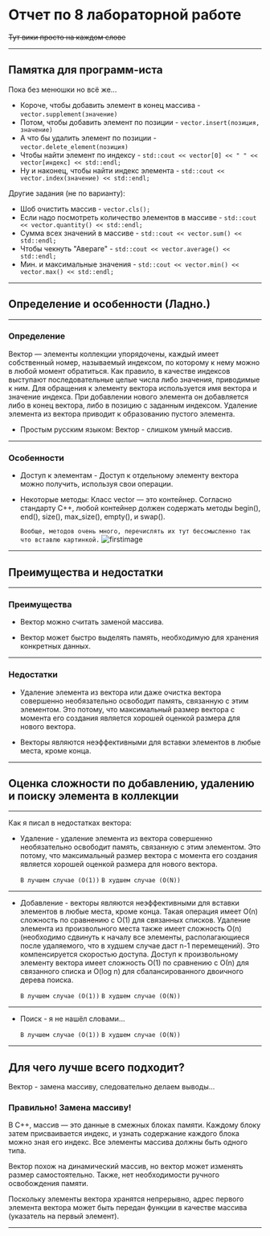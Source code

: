 # Отчет по 8 лабораторной работе
~~Тут вики просто на каждом слове~~ 
***

## Памятка для программ-иста
Пока без менюшки но всё же... 

- Короче, чтобы добавить элемент в конец массива - `vector.supplement(значение)`
- Потом, чтобы добавить элемент по позиции - `vector.insert(позиция, значение)`
- А что бы удалить элемент по позиции - `vector.delete_element(позиция)`
- Чтобы найти элемент по индексу - `std::cout << vector[0] << " " << vector[индекс] << std::endl;`
- Ну и наконец, чтобы найти индекс элемента - `std::cout << vector.index(значение) << std::endl;`

Другие задания (не по варианту):
- Шоб очистить массив - `vector.cls();`
- Если надо посмотреть количество элементов в массиве - `std::cout << vector.quantity() << std::endl;`
- Сумма всех значений в массиве - `std::cout << vector.sum() << std::endl;`
- Чтобы чекнуть "Авераге" - `std::cout << vector.average() << std::endl;`
- Мин. и максимальные значения - `std::cout << vector.min() << vector.max() << std::endl;`
***

## Определение и особенности (Ладно.)
***

### Определение
Вектор — элементы коллекции упорядочены, каждый имеет собственный номер, называемый индексом, по которому к нему можно в любой момент обратиться. Как правило, в качестве индексов выступают последовательные целые числа либо значения, приводимые к ним. Для обращения к элементу вектора используется имя вектора и значение индекса. При добавлении нового элемента он добавляется либо в конец вектора, либо в позицию с заданным индексом. Удаление элемента из вектора приводит к образованию пустого элемента.
- Простым русским языком: Вектор - слишком умный массив.
***

### Особенности
 - Доступ к элементам - Доступ к отдельному элементу вектора можно получить, используя свои операции.
  
 - Некоторые методы: Класс vector — это контейнер. Согласно стандарту C++, любой контейнер должен содержать методы begin(), end(), size(), max_size(), empty(), и swap(). 
 
    `Вообще, методов очень много, перечислять их тут бессмысленно так что вставлю картинкой.` 
    ![firstimage](https://cdn.discordapp.com/attachments/638456948471365662/774405297607409674/unknown.png)
***

## Преимущества и недостатки
***

### Преимущества
- Вектор можно считать заменой массива.
  
- Вектор может быстро выделять память, необходимую для хранения конкретных данных.
***

### Недостатки
- Удаление элемента из вектора или даже очистка вектора совершенно необязательно освободит память, связанную с этим элементом. Это потому, что максимальный размер вектора с момента его создания является хорошей оценкой размера для нового вектора.
  
- Векторы являются неэффективными для вставки элементов в любые места, кроме конца.
***

## Оценка сложности по добавлению, удалению и поиску элемента в коллекции
***

Как я писал в недостатках вектора:

- Удаление - удаление элемента из вектора совершенно необязательно освободит память, связанную с этим элементом. Это потому, что максимальный размер вектора с момента его создания является хорошей оценкой размера для нового вектора. 
    
    `В лучшем случае (O(1))` 
    `В худшем случае (O(N))`
***
- Добавление - векторы являются неэффективными для вставки элементов в любые места, кроме конца. Такая операция имеет О(n) сложность по сравнению с O(1) для связанных списков. Удаление элемента из произвольного места также имеет сложность O(n) (необходимо сдвинуть к началу все элементы, располагающиеся после удаляемого, что в худшем случае даст n-1 перемещений). Это компенсируется скоростью доступа. Доступ к произвольному элементу вектора имеет сложность O(1) по сравнению с О(n) для связанного списка и O(log n) для сбалансированного двоичного дерева поиска.

    `В лучшем случае (O(1))` 
    `В худшем случае (O(N))`
***
  
- Поиск - я не нашёл словами...

    `В лучшем случае (O(1))` 
    `В худшем случае (O(N))`
***

## Для чего лучше всего подходит? 

Вектор - замена массиву, следовательно делаем выводы...

### Правильно! Замена массиву!

В C++, массив — это данные в смежных блоках памяти. Каждому блоку затем присваивается индекс, и узнать содержание каждого блока можно зная его индекс. Все элементы массива должны быть одного типа.

Вектор похож на динамический массив, но вектор может изменять размер самостоятельно. Также, нет необходимости ручного освобождения памяти.

Поскольку элементы вектора хранятся непрерывно, адрес первого элемента вектора может быть передан функции в качестве массива (указатель на первый элемент).
***


